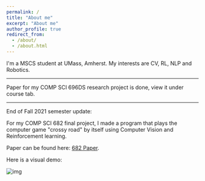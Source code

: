 ```yaml
---
permalink: /
title: "About me"
excerpt: "About me"
author_profile: true
redirect_from: 
  - /about/
  - /about.html
---
```


I'm a MSCS student at UMass, Amherst. My interests are CV, RL, NLP and Robotics. 

---
Paper for my COMP SCI 696DS research project is done, view it under course tab. 

--- 

End of Fall 2021 semester update: 

For my COMP SCI 682 final project, I made a program that plays the computer game "crossy road" by itself using Computer Vision and Reinforcement learning. 

Paper can be found here: [682 Paper](https://github.com/h-tu/course_reports/blob/main/cs682/682_Final_Paper.pdf).

Here is a visual demo:

![img](images/showcase.gif)
